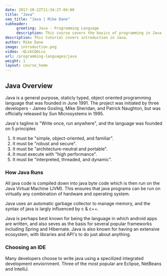 ```yaml
---
date: 2017-10-22T11:34:27-04:00
title: "Java"
seo_title: "Java | Mike Dane"
subheader:
     greeting: Java - Programming Language
     description: This course covers the basics of programming in Java. Work your way through the videos/articles and I'll teach you everything you need to know to start your programming journey!
description: This tutorial covers introduction in Java.
author: Mike Dane
image: introduction.png
video: -QLskCQbLco
url: /programming-languages/java
weight: 1
layout: course_home
---
```


## Java Overview

Java is a general purpose, staticly typed, object oriented programming language
that was founded in June 1991. The project was initiated by three
developers - James Gosling, Mike Sheridan, and Patrick Naughton, but
was officially released by Sun Microsystems in 1995.

Java's tagline is "Write once, run anywhere", and the language was
founded on 5 principles

1. It must be "simple, object-oriented, and familiar".
2. It must be "robust and secure".
3. It must be "architecture-neutral and portable".
4. It must execute with "high performance".
5. It must be "interpreted, threaded, and dynamic".

### How Java Runs

All java code is compiled down into java byte code which is then
run on the Java Virtual Machine (JVM). This ensures that java programs
can be run on virtually any combination of hardware and operating
system.

Java uses an automatic garbage collector to manage memory, and the
syntax of java is largly influenced by c & c++.

Java is perhaps best known for being the language in which android
apps are written, and also seves as the basis for several popular
frameworks including Spring and Hibernate. Java is also known for
having an extensive ecosystem, with libraries and API's to do just
about anything.

### Choosing an IDE

Many developers choose to write java using a specilized integrated
development enviornment. Three of the most popular are Eclipse,
NetBeans and IntelliJ.